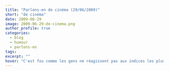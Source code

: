 ```yaml
---
title: "Parlons-en de cinéma (29/06/2009)"
short: "de cinéma"
date: 2009-06-29
image: 2009-06-29-de-cinema.png
author_profile: true
categories:
  - blog
  - humour
  - parlons-en
tags:
excerpt: ""
hover: "C'est fou comme les gens ne réagissent pas aux indices les plus évidents. Naked lunch ! C'était clair quand même..."
---
```

